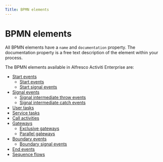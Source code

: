 ```yaml
---
Title: BPMN elements
---
```


# BPMN elements
All BPMN elements have a `name` and `documentation` property. The documentation property is a free text description of the element within your process. 

The BPMN elements available in Alfresco Activiti Enterprise are: 

-   [Start events](../processes-bpmn/bpmn-start.md)
	-   [Start events](../processes-bpmn/bpmn-start.md#start-events)
	-   [Start signal events](../processes-bpmn/bpmn-start.md#start-signal-events) 
-   [Signal events](../processes-bpmn/bpmn-signal.md)
	-   [Signal intermediate throw events](../processes-bpmn/bpmn-signal.md#signal-intermediate-throw-events)
	-   [Signal intermediate catch events](../processes-bpmn/bpmn-signal.md#signal-intermediate-catch-events)
-   [User tasks](../processes-bpmn/bpmn-user.md)
-   [Service tasks](../processes-bpmn/bpmn-service.md)
-   [Call activities](../processes-bpmn/bpmn-call.md)
-   [Gateways](../processes-bpmn/bpmn-gateways.md)
	-   [Exclusive gateways](../processes-bpmn/bpmn-gateways.md#exclusive-gateways)
	-   [Parallel gateways](../processes-bpmn/bpmn-gateways.md#parallel-gateways)
-   [Boundary events](../processes-bpmn/bpmn-boundary.md)
	-   [Boundary signal events](../processes-bpmn/bpmn-boundary.md#boundary-signal-events)
-   [End events](../processes-bpmn/bpmn-end.md)
-   [Sequence flows](../processes-bpmn/bpmn-sequence.md)

